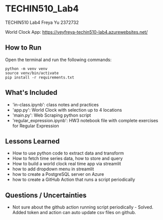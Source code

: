 # TECHIN510_Lab4
TECHIN510 Lab4 Freya Yu 2372732

World Clock App: https://yeyfreya-techin510-lab4.azurewebsites.net/ 

## How to Run

Open the terminal and run the following commands:

```
python -m venv venv
source venv/bin/activate
pip install -r requirements.txt
```

## What's Included

- 'in-class.ipynb': class notes and practices
- 'app.py': World Clock with selection up to 4 locations
- 'main.py': Web Scraping python script
- 'regular_expression.ipynb': HW3 notebook file with complete exercises for Regular Expression


## Lessons Learned

- How to use python code to extract data and transform
- How to fetch time series data, how to store and query
- How to build a world clock real time app via streamlit
- how to add dropdown menu in streamlit
- how to create a PostgreSQL server on Azure
- how to create a GitHub Action that runs a script periodically 


## Questions / Uncertainties

- Not sure about the github action running script periodically - Solved. Added token and action can auto update csv files on github.
